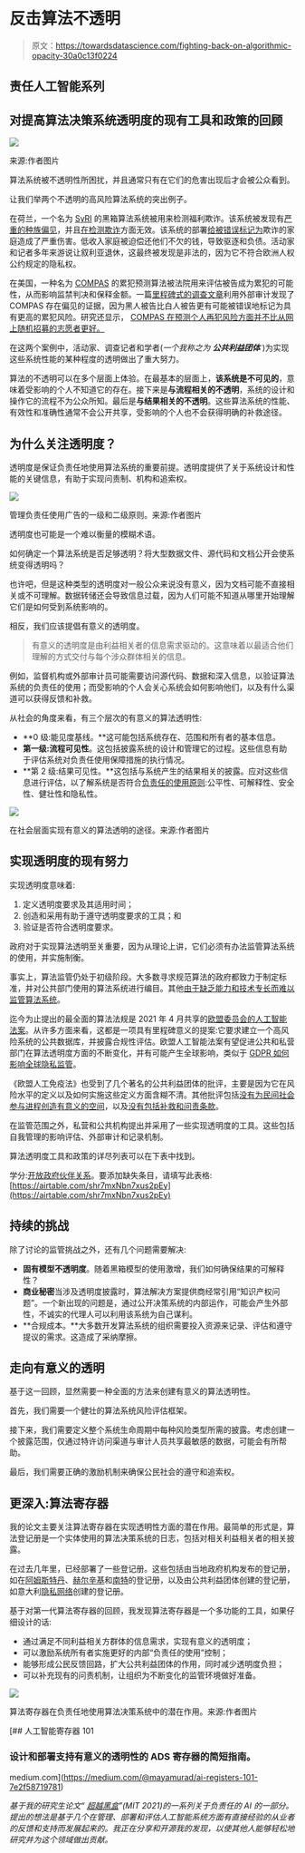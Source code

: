 # 反击算法不透明

> 原文：<https://towardsdatascience.com/fighting-back-on-algorithmic-opacity-30a0c13f0224>

## 责任人工智能系列

## 对提高算法决策系统透明度的现有工具和政策的回顾

![](img/2696943204d81aaf17e851c9a8ca01f5.png)

来源:作者图片

算法系统被不透明性所困扰，并且通常只有在它们的危害出现后才会被公众看到。

让我们举两个不透明的高风险算法系统的突出例子。

在荷兰，一个名为 [SyRI](https://www.rechtspraak.nl/Organisatie-en-contact/Organisatie/Rechtbanken/Rechtbank-Den-Haag/Nieuws/Paginas/SyRI-legislation-in-breach-of-European-Convention-on-Human-Rights.aspx) 的黑箱算法系统被用来检测福利欺诈。该系统被发现有[严重的种族偏见](https://www.amnesty.org/en/latest/news/2021/10/xenophobic-machines-dutch-child-benefit-scandal/)，并且[在检测欺诈](https://algorithmwatch.org/en/syri-netherlands-algorithm/)方面无效。该系统的部署[给被错误标记为](https://www.vice.com/en/article/jgq35d/how-a-discriminatory-algorithm-wrongly-accused-thousands-of-families-of-fraud)欺诈的家庭造成了严重伤害。低收入家庭被迫偿还他们不欠的钱，导致驱逐和负债。活动家和记者多年来游说让叙利亚退休，这最终被发现是非法的，因为它不符合欧洲人权公约规定的隐私权。

在美国，一种名为 [COMPAS](https://en.wikipedia.org/wiki/COMPAS_(software)) 的累犯预测算法被法院用来评估被告成为累犯的可能性，从而影响监禁判决和保释金额。一篇[里程碑式的调查文章](https://www.propublica.org/article/machine-bias-risk-assessments-in-criminal-sentencing)利用外部审计发现了 COMPAS 存在偏见的证据，因为黑人被告比白人被告更有可能被错误地标记为具有更高的累犯风险。研究还显示， [COMPAS 在预测个人再犯风险方面并不比从网上随机招募的志愿者更好。](https://www.theatlantic.com/technology/archive/2018/01/equivant-compas-algorithm/550646/)

在这两个案例中，活动家、调查记者和学者(*一个我称之为* ***公共利益团体*** )为实现这些系统性能的某种程度的透明做出了重大努力。

算法的不透明可以在多个层面上体验。在最基本的层面上，**该系统是不可见的**，意味着受影响的个人不知道它的存在。接下来是**与流程相关的不透明**，系统的设计和操作它的流程不为公众所知。最后是**与结果相关的不透明**。这些算法系统的性能、有效性和准确性通常不会公开共享，受影响的个人也不会获得明确的补救途径。

## 为什么关注透明度？

透明度是保证负责任地使用算法系统的重要前提。透明度提供了关于系统设计和性能的关键信息，有助于实现问责制、机构和追索权。

![](img/fb979650488934744c59656439c4f803.png)

管理负责任使用广告的一级和二级原则。来源:作者图片

透明度也可能是一个难以衡量的模糊术语。

如何确定一个算法系统是否足够透明？将大型数据文件、源代码和文档公开会使系统变得透明吗？

也许吧，但是这种类型的透明度对一般公众来说没有意义，因为文档可能不直接相关或不可理解。数据转储还会导致信息过载，因为人们可能不知道从哪里开始理解它们是如何受到系统影响的。

相反，我们应该提倡有意义的透明度。

> 有意义的透明度是由利益相关者的信息需求驱动的。这意味着以最适合他们理解的方式交付与每个涉众群体相关的信息。

例如，监督机构或外部审计员可能需要访问源代码、数据和深入信息，以验证算法系统的负责任的使用；而受影响的个人会关心系统会如何影响他们，以及有什么渠道可以获得反馈和补救。

从社会的角度来看，有三个层次的有意义的算法透明性:

*   **0 级:能见度基线。**这可能包括系统存在、范围和所有者的基本信息。
*   **第一级:流程可见性**。这包括披露系统的设计和管理它的过程。这些信息有助于评估系统对负责任使用保障措施的执行情况。
*   **第 2 级:结果可见性。**这包括与系统产生的结果相关的披露。应对这些信息进行评估，以了解系统是否符合[负责任的使用原则](https://medium.com/@mayamurad/back-to-basics-revisiting-the-responsible-ai-framework-847fd3ec860b):公平性、可解释性、安全性、健壮性和隐私性。

![](img/0111c88db7feff2aaa33f2bccf8b29b4.png)

在社会层面实现有意义的算法透明的途径。来源:作者图片

## 实现透明度的现有努力

实现透明度意味着:

1.  定义透明度要求及其适用时间；
2.  创造和采用有助于遵守透明度要求的工具；和
3.  验证是否符合透明度要求。

政府对于实现算法透明至关重要，因为从理论上讲，它们必须有办法监管算法系统的使用，并实施制衡。

事实上，算法监管仍处于初级阶段。大多数寻求规范算法的政府都致力于制定标准，并对公共部门使用的算法系统进行编目。其他[由于缺乏能力和技术专长而难以监管算法系统](https://www.adalovelaceinstitute.org/report/regulate-innovate/)。

迄今为止提出的最全面的算法法规是 2021 年 4 月共享的[欧盟委员会的人工智能法案](https://digital-strategy.ec.europa.eu/en/policies/european-approach-artificial-intelligence)。从许多方面来看，这都是一项具有里程碑意义的提案:它要求建立一个高风险系统的公共数据库，并披露合规性评估。欧盟人工智能法案有望促进公共和私营部门在算法透明度方面的不断变化，并有可能产生全球影响，类似于 [GDPR 如何影响全球隐私监管](https://iapp.org/media/pdf/resource_center/GDPR-at-Three-Infographic_v3.pdf)。

《欧盟人工免疫法》也受到了几个著名的公共利益团体的批评，主要是因为它在风险水平的定义以及如何实施这些定义方面含糊不清。其他批评包括[没有为民间社会参与进程创造有意义的空间](https://www.adalovelaceinstitute.org/blog/three-proposals-strengthen-eu-artificial-intelligence-act/)，以及[没有包括补救和问责条款](http://accessnow.org/eu-artificial-intelligence-act-fundamental-rights/)。

在监管范围之外，私营和公共机构提出并采用了一些实现透明度的工具。这些包括自我管理的影响评估、外部审计和记录机制。

算法透明度工具和政策的详尽列表可以在下表中找到。

学分:[开放政府伙伴关系](https://www.opengovpartnership.org/documents/algorithmic-accountability-public-sector/)。要添加缺失条目，请填写此表格:[https://airtable.com/shr7mxNbn7xus2pEy](https://airtable.com/shr7mxNbn7xus2pEy)

## 持续的挑战

除了讨论的监管挑战之外，还有几个问题需要解决:

*   **固有模型不透明度**。随着黑箱模型的使用激增，我们如何确保结果的可解释性？
*   **商业秘密**当涉及透明度披露时，算法解决方案提供商经常引用“知识产权问题”。一个新出现的问题是，通过公开决策系统的内部运作，可能会产生外部性，不诚实的代理人可以利用该系统为自己谋利。
*   **合规成本。**大多数开发算法系统的组织需要投入资源来记录、评估和遵守提议的需求。这造成了采纳摩擦。

## 走向有意义的透明

基于这一回顾，显然需要一种全面的方法来创建有意义的算法透明性。

首先，我们需要一个健壮的算法系统风险评估框架。

接下来，我们需要定义整个系统生命周期中每种风险类型所需的披露。考虑创建一个披露范围，仅通过特许访问渠道与审计人员共享最敏感的数据，可能会有所帮助。

最后，我们需要正确的激励机制来确保公民社会的遵守和追索权。

## 更深入:算法寄存器

我的论文主要关注算法寄存器在实现透明性方面的潜在作用。最简单的形式是，算法登记册是一个实体使用的算法决策系统的日志，包括对相关利益相关者的相关披露。

在过去几年里，已经部署了一些登记册。这些包括由当地政府机构发布的登记册，如在[阿姆斯特丹](https://algoritmeregister.amsterdam.nl/en/ai-register/)、[赫尔辛基](https://ai.hel.fi/en/ai-register/)和[南特](https://data.nantesmetropole.fr/pages/algorithmes_nantes_metropole/)的登记册，以及由公共利益团体创建的登记册，如意大利[隐私网络](https://www.privacy-network.it/osservatorio/)创建的登记册。

基于对第一代算法寄存器的回顾，我发现算法寄存器是一个多功能的工具，如果仔细设计的话:

*   通过满足不同利益相关方群体的信息需求，实现有意义的透明度；
*   可以激励系统所有者实施更好的内部“负责任的使用”控制；
*   能够形成公民反馈回路，扩大公共利益团体的作用，同时减少透明度负担；
*   可以补充现有的问责机制，让组织为不断变化的监管环境做好准备。

![](img/560c25e618eb27734528e1ce21771b6a.png)

算法寄存器在负责任地使用算法决策系统中的潜在作用。来源:作者图片

[](https://medium.com/@mayamurad/ai-registers-101-7e2f58719781) [## 人工智能寄存器 101

### 设计和部署支持有意义的透明性的 ADS 寄存器的简短指南。

medium.com](https://medium.com/@mayamurad/ai-registers-101-7e2f58719781) 

*基于我的研究生论文“* [*超越黑盒*](https://dspace.mit.edu/handle/1721.1/139092)*”(MIT 2021)的一系列关于负责任的 AI 的一部分。提出的想法是基于几个在管理、部署和评估人工智能系统方面有直接经验的从业者的反馈和支持而发展起来的。我正在分享和开源我的发现，以使其他人能够轻松地研究并为这个领域做出贡献。*